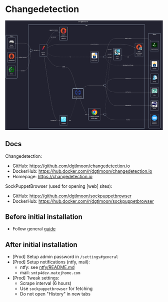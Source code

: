 # Changedetection

![diagram](../../docs/diagrams/out/apps/changedetection.png)

## Docs

Changedetection:

- GitHub: <https://github.com/dgtlmoon/changedetection.io>
- DockerHub: <https://hub.docker.com/r/dgtlmoon/changedetection.io>
- Homepage: <https://changedetection.io>

SockPuppetBrowser (used for opening \[web\] sites):

- GitHub: <https://github.com/dgtlmoon/sockpuppetbrowser>
- DockerHub: <https://hub.docker.com/r/dgtlmoon/sockpuppetbrowser>

## Before initial installation

- Follow general [guide](../../docs/Checklist%20for%20new%20docker-apps.md)

## After initial installation

- \[Prod\] Setup admin password in `/settings#general`
- \[Prod\] Setup notifications (ntfy, mail):
    - ntfy: see [ntfy/README.md](../ntfy/README.md)
    - mail: `smtp4dev.matejhome.com`
- \[Prod\] Tweak settings:
    - Scrape interval (6 hours)
    - Use `sockpuppetbrowser` for fetching
    - Do not open "History" in new tabs
